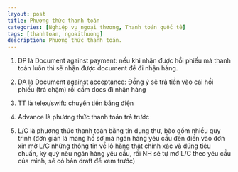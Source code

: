 ```yaml
---
layout: post
title: Phương thức thanh toán
categories: [Nghiệp vụ ngoại thương, Thanh toán quốc tế]
tags: [thanhtoan, ngoaithuong]
description: Phương thức thanh toán.
---
```


1. DP là Document against payment: nếu khi nhận được hồi phiếu mà thanh toán luôn thì sẽ nhận được document để đi nhận hàng.

2. DA là Document against acceptance: Đồng ý sẽ trả tiền vào cái hồi phiếu (trả chậm) rồi cầm docs đi nhận hàng

3. TT là telex/swift: chuyển tiền bằng điện

4. Advance là phương thức thanh toán trả trước

5. L/C là phương thức thanh toán bằng tín dụng thư, bào gồm nhiều quy trình (đơn giản là mang hồ sơ mà ngân hàng yêu cầu đến điền vào đơn xin mở L/C những thông tin về lô hàng thật chính xác và đúng tiêu chuẩn, ký quỹ nếu ngân hàng yêu cầu, rồi NH sẽ tự mở L/C theo yêu cầu của mình, sẽ có bản draft để xem trước)